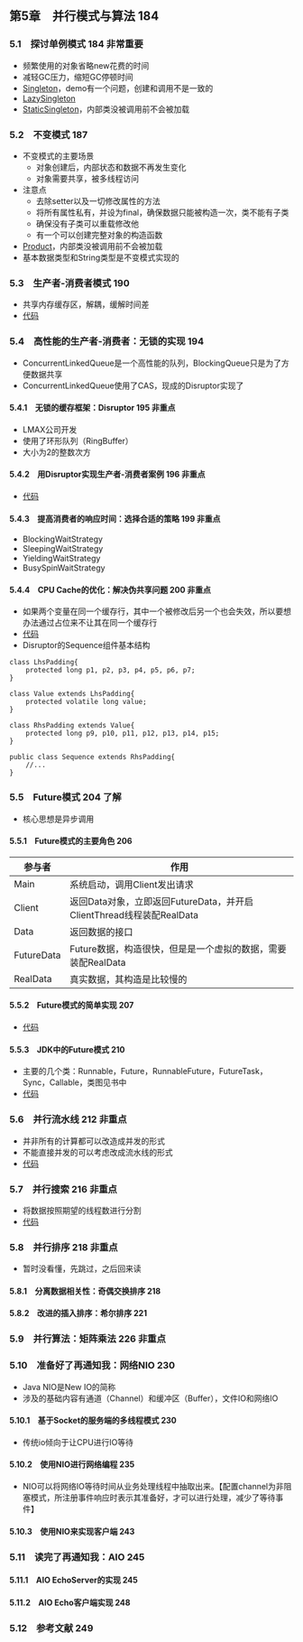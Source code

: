 ﻿## 第5章　并行模式与算法 184

### 5.1　探讨单例模式 184 非常重要

- 频繁使用的对象省略new花费的时间
- 减轻GC压力，缩短GC停顿时间
- [Singleton](https://hub.fastgit.org/guanpengchn/java-concurrent-programming/blob/master/src/main/java/ch5/s1/Singleton.java)，demo有一个问题，创建和调用不是一致的
- [LazySingleton](https://hub.fastgit.org/guanpengchn/java-concurrent-programming/blob/master/src/main/java/ch5/s1/LazySingleton.java)
- [StaticSingleton](https://hub.fastgit.org/guanpengchn/java-concurrent-programming/blob/master/src/main/java/ch5/s1/StaticSingleton.java)，内部类没被调用前不会被加载

### 5.2　不变模式 187

- 不变模式的主要场景
  - 对象创建后，内部状态和数据不再发生变化
  - 对象需要共享，被多线程访问
- 注意点
  - 去除setter以及一切修改属性的方法
  - 将所有属性私有，并设为final，确保数据只能被构造一次，类不能有子类
  - 确保没有子类可以重载修改他
  - 有一个可以创建完整对象的构造函数
- [Product](https://hub.fastgit.org/guanpengchn/java-concurrent-programming/blob/master/src/main/java/ch5/s2/Product.java)，内部类没被调用前不会被加载
- 基本数据类型和String类型是不变模式实现的

### 5.3　生产者-消费者模式 190

- 共享内存缓存区，解耦，缓解时间差
- [代码](https://hub.fastgit.org/guanpengchn/java-concurrent-programming/blob/master/src/main/java/ch5/s3/Main.java)

### 5.4　高性能的生产者-消费者：无锁的实现 194

- ConcurrentLinkedQueue是一个高性能的队列，BlockingQueue只是为了方便数据共享
- ConcurrentLinkedQueue使用了CAS，现成的Disruptor实现了

#### 5.4.1　无锁的缓存框架：Disruptor 195 非重点

- LMAX公司开发
- 使用了环形队列（RingBuffer）
- 大小为2的整数次方

#### 5.4.2　用Disruptor实现生产者-消费者案例 196 非重点

- [代码](https://hub.fastgit.org/guanpengchn/java-concurrent-programming/blob/master/src/main/java/ch5/s4/Main.java)

#### 5.4.3　提高消费者的响应时间：选择合适的策略 199 非重点

- BlockingWaitStrategy
- SleepingWaitStrategy
- YieldingWaitStrategy
- BusySpinWaitStrategy

#### 5.4.4　CPU Cache的优化：解决伪共享问题 200 非重点

- 如果两个变量在同一个缓存行，其中一个被修改后另一个也会失效，所以要想办法通过占位来不让其在同一个缓存行
- [代码](https://hub.fastgit.org/guanpengchn/java-concurrent-programming/blob/master/src/main/java/ch5/s4/FalseSharing.java)
- Disruptor的Sequence组件基本结构

```
class LhsPadding{
    protected long p1, p2, p3, p4, p5, p6, p7;
}

class Value extends LhsPadding{
    protected volatile long value;
}

class RhsPadding extends Value{
    protected long p9, p10, p11, p12, p13, p14, p15;
}

public class Sequence extends RhsPadding{
    //...
}
```

### 5.5　Future模式 204 了解

- 核心思想是异步调用

#### 5.5.1　Future模式的主要角色 206

| 参与者     | 作用                                                         |
| ---------- | ------------------------------------------------------------ |
| Main       | 系统启动，调用Client发出请求                                 |
| Client     | 返回Data对象，立即返回FutureData，并开启ClientThread线程装配RealData |
| Data       | 返回数据的接口                                               |
| FutureData | Future数据，构造很快，但是是一个虚拟的数据，需要装配RealData |
| RealData   | 真实数据，其构造是比较慢的                                   |

#### 5.5.2　Future模式的简单实现 207

- [代码](https://hub.fastgit.org/guanpengchn/java-concurrent-programming/blob/master/src/main/java/ch5/s5/s2/Main.java)

#### 5.5.3　JDK中的Future模式 210

- 主要的几个类：Runnable，Future，RunnableFuture，FutureTask，Sync，Callable，类图见书中
- [代码](https://hub.fastgit.org/guanpengchn/java-concurrent-programming/blob/master/src/main/java/ch5/s5/s3)

### 5.6　并行流水线 212 非重点

- 并非所有的计算都可以改造成并发的形式
- 不能直接并发的可以考虑改成流水线的形式
- [代码](https://hub.fastgit.org/guanpengchn/java-concurrent-programming/blob/master/src/main/java/ch5/s6)

### 5.7　并行搜索 216 非重点

- 将数据按照期望的线程数进行分割
- [代码](https://hub.fastgit.org/guanpengchn/java-concurrent-programming/blob/master/src/main/java/ch5/s7)

### 5.8　并行排序 218 非重点

- 暂时没看懂，先跳过，之后回来读

#### 5.8.1　分离数据相关性：奇偶交换排序 218

#### 5.8.2　改进的插入排序：希尔排序 221

### 5.9　并行算法：矩阵乘法 226 非重点

### 5.10　准备好了再通知我：网络NIO 230 

- Java NIO是New IO的简称
- 涉及的基础内容有通道（Channel）和缓冲区（Buffer），文件IO和网络IO

#### 5.10.1　基于Socket的服务端的多线程模式 230

* 传统io倾向于让CPU进行IO等待

#### 5.10.2　使用NIO进行网络编程 235

* NIO可以将网络IO等待时间从业务处理线程中抽取出来。【配置channel为非阻塞模式，所注册事件响应时表示其准备好，才可以进行处理，减少了等待事件】

#### 5.10.3　使用NIO来实现客户端 243

### 5.11　读完了再通知我：AIO 245

#### 5.11.1　AIO EchoServer的实现 245

#### 5.11.2　AIO Echo客户端实现 248

### 5.12　参考文献 249
